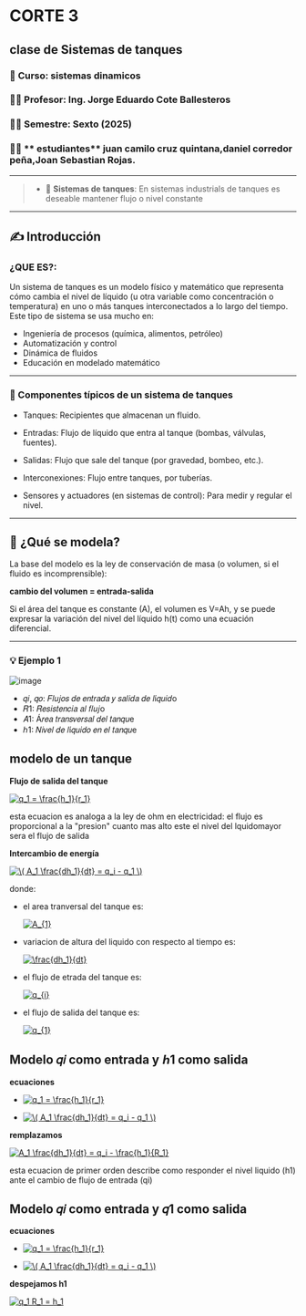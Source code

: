 # CORTE 3 
## clase de Sistemas de tanques
### 📅 **Curso:** sistemas dinamicos 
### 👨‍🏫 **Profesor:** Ing. Jorge Eduardo Cote Ballesteros
### 🧑‍🎓 **Semestre:** Sexto (2025)
### 🧑‍🎓 ** estudiantes** juan camilo cruz quintana,daniel corredor peña,Joan Sebastian Rojas.
------------------------------------------------------------------------
>* 🔑 **Sistemas de tanques**:
En sistemas industrials de tanques es deseable mantener flujo o nivel constante
------------------------------------------------------------------------
## ✍️ Introducción

### **¿QUE ES?**:
Un sistema de tanques es un modelo físico y matemático que representa cómo cambia el nivel de líquido (u otra variable como concentración o temperatura) en uno o más tanques interconectados a lo largo del tiempo. Este tipo de sistema se usa mucho en:
* Ingeniería de procesos (química, alimentos, petróleo)
* Automatización y control
* Dinámica de fluidos
* Educación en modelado matemático
-------------------------------------------------------------
### **🔧 Componentes típicos de un sistema de tanques**
 
* Tanques: Recipientes que almacenan un fluido.

* Entradas: Flujo de líquido que entra al tanque (bombas, válvulas, fuentes).

* Salidas: Flujo que sale del tanque (por gravedad, bombeo, etc.).

* Interconexiones: Flujo entre tanques, por tuberías.

* Sensores y actuadores (en sistemas de control): Para medir y regular el nivel.

-------------------------------------------------------------------------------------
## **🧮 ¿Qué se modela?**
La base del modelo es la ley de conservación de masa (o volumen, si el fluido es incomprensible):

**cambio del volumen = entrada-salida**

Si el área del tanque es constante (A), el volumen es V=Ah, y se puede expresar la variación del nivel del líquido h(t) como una ecuación diferencial.

----------------------------------------------------------------------------
### 💡 Ejemplo 1

![image](https://github.com/user-attachments/assets/4a283122-97a0-408c-9472-88a81e9dfb8a)

* 𝑞𝑖, 𝑞𝑜: 𝐹𝑙𝑢𝑗𝑜𝑠 𝑑𝑒 𝑒𝑛𝑡𝑟𝑎𝑑𝑎 𝑦 𝑠𝑎𝑙𝑖𝑑𝑎 𝑑𝑒 𝑙í𝑞𝑢𝑖𝑑o
* 𝑅1: 𝑅𝑒𝑠𝑖𝑠𝑡𝑒𝑛𝑐𝑖𝑎 𝑎𝑙 𝑓𝑙𝑢𝑗o
* 𝐴1: Á𝑟𝑒𝑎 𝑡𝑟𝑎𝑛𝑠𝑣𝑒𝑟𝑠𝑎𝑙 𝑑𝑒𝑙 𝑡𝑎𝑛𝑞𝑢e
* ℎ1: 𝑁𝑖𝑣𝑒𝑙 𝑑𝑒 𝑙í𝑞𝑢𝑖𝑑𝑜 𝑒𝑛 𝑒𝑙 𝑡𝑎𝑛𝑞𝑢e

 ## modelo de un tanque 
**Flujo de salida del tanque**

<a href="http://www.alciro.org/tools/matematicas/editor-ecuaciones.jsp?eq=q_1 = \frac{h_1}{r_1}"><img src="http://www.alciro.org/cgi/tex.cgi?q_1 = \frac{h_1}{r_1}" title="q_1 = \frac{h_1}{r_1}" border="0" /></a>

esta ecuacion es analoga a la ley de ohm en electricidad: el flujo es proporcional a la "presion" cuanto mas alto este el nivel del lquidomayor sera el flujo de salida 

**Intercambio de energía**

<a href="http://www.alciro.org/tools/matematicas/editor-ecuaciones.jsp?eq=\( A_1 \frac{dh_1}{dt} = q_i - q_1 \)"><img src="http://www.alciro.org/cgi/tex.cgi?\( A_1 \frac{dh_1}{dt} = q_i - q_1 \)" title="\( A_1 \frac{dh_1}{dt} = q_i - q_1 \)" border="0" /></a>

donde: 

* el area tranversal del tanque es:
  
  <a href="http://www.alciro.org/tools/matematicas/editor-ecuaciones.jsp?eq=A_{1}"><img src="http://www.alciro.org/cgi/tex.cgi?A_{1}" title="A_{1}" border="0" /></a>

* variacion de altura del liquido con respecto al tiempo es:

  <a href="http://www.alciro.org/tools/matematicas/editor-ecuaciones.jsp?eq=\frac{dh_1}{dt}"><img src="http://www.alciro.org/cgi/tex.cgi?\frac{dh_1}{dt}" title="\frac{dh_1}{dt}" border="0" /></a>

* el flujo de etrada del tanque es:
  
  <a href="http://www.alciro.org/tools/matematicas/editor-ecuaciones.jsp?eq=q_{i}"><img src="http://www.alciro.org/cgi/tex.cgi?q_{i}" title="q_{i}" border="0" /></a>

* el flujo de salida del tanque es:

  <a href="http://www.alciro.org/tools/matematicas/editor-ecuaciones.jsp?eq=q_{1}"><img src="http://www.alciro.org/cgi/tex.cgi?q_{1}" title="q_{1}" border="0" /></a>

  
 ## Modelo 𝑞𝑖 como entrada y ℎ1 como salida

 **ecuaciones**

* <a href="http://www.alciro.org/tools/matematicas/editor-ecuaciones.jsp?eq=q_1 = \frac{h_1}{r_1}"><img src="http://www.alciro.org/cgi/tex.cgi?q_1 = \frac{h_1}{r_1}" title="q_1 = \frac{h_1}{r_1}" border="0" /></a> 

*  <a href="http://www.alciro.org/tools/matematicas/editor-ecuaciones.jsp?eq=\( A_1 \frac{dh_1}{dt} = q_i - q_1 \)"><img src="http://www.alciro.org/cgi/tex.cgi?\( A_1 \frac{dh_1}{dt} = q_i - q_1 \)" title="\( A_1 \frac{dh_1}{dt} = q_i - q_1 \)" border="0" /></a>

**remplazamos**

<a href="http://www.alciro.org/tools/matematicas/editor-ecuaciones.jsp?eq=A_1 \frac{dh_1}{dt} = q_i - \frac{h_1}{R_1}"><img src="http://www.alciro.org/cgi/tex.cgi?A_1\frac{dh_1}{dt} = q_i - \frac{h_1}{R_1}" title="A_1 \frac{dh_1}{dt} = q_i - \frac{h_1}{R_1}" border="0" /></a>

esta ecuacion de primer orden describe como responder el nivel liquido (h1) ante el cambio de flujo de entrada (qi) 

## Modelo 𝑞𝑖 como entrada y 𝑞1 como salida

 **ecuaciones**

* <a href="http://www.alciro.org/tools/matematicas/editor-ecuaciones.jsp?eq=q_1 = \frac{h_1}{r_1}"><img src="http://www.alciro.org/cgi/tex.cgi?q_1 = \frac{h_1}{r_1}" title="q_1 = \frac{h_1}{r_1}" border="0" /></a> 

*  <a href="http://www.alciro.org/tools/matematicas/editor-ecuaciones.jsp?eq=\( A_1 \frac{dh_1}{dt} = q_i - q_1 \)"><img src="http://www.alciro.org/cgi/tex.cgi?\( A_1 \frac{dh_1}{dt} = q_i - q_1 \)" title="\( A_1 \frac{dh_1}{dt} = q_i - q_1 \)" border="0" /></a>


**despejamos h1**

<a href="http://www.alciro.org/tools/matematicas/editor-ecuaciones.jsp?eq=q_1%20R_1%20=%20h_1"><img src="http://www.alciro.org/cgi/tex.cgi?q_1%20R_1%20=%20h_1" title="q_1 R_1 = h_1" border="0" /></a>


  
